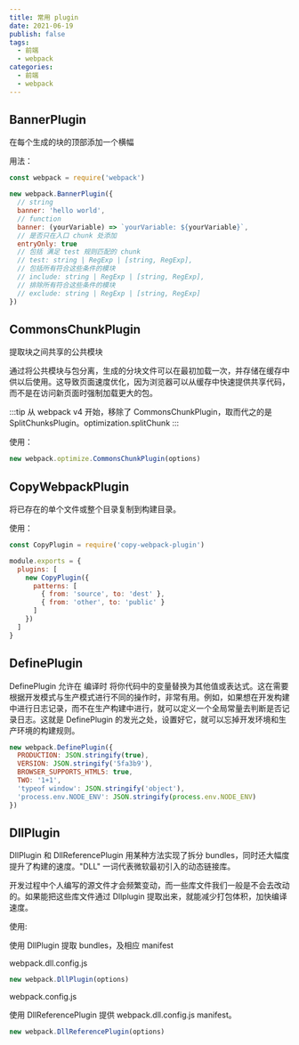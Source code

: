 ```yaml
---
title: 常用 plugin
date: 2021-06-19
publish: false
tags:
  - 前端
  - webpack
categories:
  - 前端
  - webpack
---
```


## BannerPlugin

在每个生成的块的顶部添加一个横幅

用法：

```js
const webpack = require('webpack')

new webpack.BannerPlugin({
  // string
  banner: 'hello world',
  // function
  banner: (yourVariable) => `yourVariable: ${yourVariable}`,
  // 是否只在入口 chunk 处添加
  entryOnly: true
  // 包括 满足 test 规则匹配的 chunk
  // test: string | RegExp | [string, RegExp],
  // 包括所有符合这些条件的模块
  // include: string | RegExp | [string, RegExp],
  // 排除所有符合这些条件的模块
  // exclude: string | RegExp | [string, RegExp]
})
```

## CommonsChunkPlugin

提取块之间共享的公共模块

通过将公共模块与包分离，生成的分块文件可以在最初加载一次，并存储在缓存中供以后使用。这导致页面速度优化，因为浏览器可以从缓存中快速提供共享代码，而不是在访问新页面时强制加载更大的包。

:::tip
从 webpack v4 开始，移除了 CommonsChunkPlugin，取而代之的是 SplitChunksPlugin。optimization.splitChunk
:::

使用：

```js
new webpack.optimize.CommonsChunkPlugin(options)
```

## CopyWebpackPlugin

将已存在的单个文件或整个目录复制到构建目录。

使用：

```js
const CopyPlugin = require('copy-webpack-plugin')

module.exports = {
  plugins: [
    new CopyPlugin({
      patterns: [
        { from: 'source', to: 'dest' },
        { from: 'other', to: 'public' }
      ]
    })
  ]
}
```

## DefinePlugin

DefinePlugin 允许在 编译时 将你代码中的变量替换为其他值或表达式。这在需要根据开发模式与生产模式进行不同的操作时，非常有用。例如，如果想在开发构建中进行日志记录，而不在生产构建中进行，就可以定义一个全局常量去判断是否记录日志。这就是 DefinePlugin 的发光之处，设置好它，就可以忘掉开发环境和生产环境的构建规则。

```js
new webpack.DefinePlugin({
  PRODUCTION: JSON.stringify(true),
  VERSION: JSON.stringify('5fa3b9'),
  BROWSER_SUPPORTS_HTML5: true,
  TWO: '1+1',
  'typeof window': JSON.stringify('object'),
  'process.env.NODE_ENV': JSON.stringify(process.env.NODE_ENV)
})
```

## DllPlugin

DllPlugin 和 DllReferencePlugin 用某种方法实现了拆分 bundles，同时还大幅度提升了构建的速度。"DLL" 一词代表微软最初引入的动态链接库。

开发过程中个人编写的源文件才会频繁变动，而一些库文件我们一般是不会去改动的。如果能把这些库文件通过 Dllplugin 提取出来，就能减少打包体积，加快编译速度。

使用:

使用 DllPlugin 提取 bundles，及相应 manifest

webpack.dll.config.js

```js
new webpack.DllPlugin(options)
```

webpack.config.js

使用 DllReferencePlugin 提供 webpack.dll.config.js manifest。

```js
new webpack.DllReferencePlugin(options)
```
